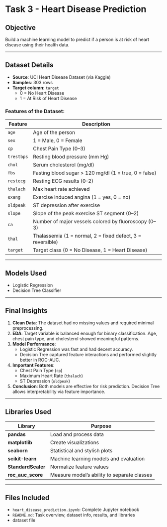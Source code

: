 # Task 3 - Heart Disease Prediction


## Objective
Build a machine learning model to predict if a person is at risk of heart disease using their health data.

---

## Dataset Details
- **Source**: UCI Heart Disease Dataset (via Kaggle)
- **Samples**: 303 rows
- **Target column**: `target`  
  - 0 = No Heart Disease  
  - 1 = At Risk of Heart Disease

###  Features of the Dataset:

| Feature        | Description                                             |
|----------------|---------------------------------------------------------|
| `age`          | Age of the person                                       |
| `sex`          | 1 = Male, 0 = Female                                     |
| `cp`           | Chest Pain Type (0–3)                                   |
| `trestbps`     | Resting blood pressure (mm Hg)                          |
| `chol`         | Serum cholesterol (mg/dl)                               |
| `fbs`          | Fasting blood sugar > 120 mg/dl (1 = true, 0 = false)   |
| `restecg`      | Resting ECG results (0–2)                               |
| `thalach`      | Max heart rate achieved                                 |
| `exang`        | Exercise induced angina (1 = yes, 0 = no)               |
| `oldpeak`      | ST depression after exercise                            |
| `slope`        | Slope of the peak exercise ST segment (0–2)            |
| `ca`           | Number of major vessels colored by fluoroscopy (0–3)    |
| `thal`         | Thalassemia (1 = normal, 2 = fixed defect, 3 = reversible) |
| `target`       | Target class (0 = No Disease, 1 = Heart Disease)        |

---

##  Models Used
- Logistic Regression
- Decision Tree Classifier

---

## Final Insights 

1. **Clean Data**: The dataset had no missing values and required minimal preprocessing.
2. **EDA**: Target variable is balanced enough for binary classification. Age, chest pain type, and cholesterol showed meaningful patterns.
3. **Model Performance**:
   - Logistic Regression was fast and had decent accuracy.
   - Decision Tree captured feature interactions and performed slightly better in ROC-AUC.
4. **Important Features**:
   - Chest Pain Type (`cp`)
   - Maximum Heart Rate (`thalach`)
   - ST Depression (`oldpeak`)
5. **Conclusion**: Both models are effective for risk prediction. Decision Tree allows interpretability via feature importance.



---

## Libraries Used

| Library           | Purpose                                      |
|-------------------|----------------------------------------------|
| **pandas**        | Load and process data                        |
| **matplotlib**    | Create visualizations                        |
| **seaborn**       | Statistical and stylish plots                |
| **scikit-learn**  | Machine learning models and evaluation       |
| **StandardScaler**| Normalize feature values                     |
| **roc_auc_score** | Measure model’s ability to separate classes  |

---

## Files Included
- `heart_disease_prediction.ipynb`: Complete Jupyter notebook
- `README.md`: Task overview, dataset info, results, and libraries
- dataset file
